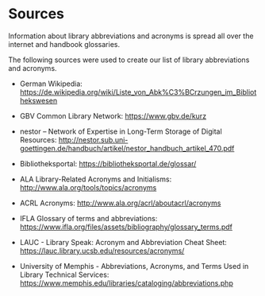 # Sources

Information about library abbreviations and acronyms is spread all over the internet and handbook glossaries.

The following sources were used to create our list of library abbreviations and acronyms.

* German Wikipedia: https://de.wikipedia.org/wiki/Liste_von_Abk%C3%BCrzungen_im_Bibliothekswesen

* GBV Common Library Network: https://www.gbv.de/kurz

* nestor – Network of  Expertise in Long-Term Storage of  Digital Resources: http://nestor.sub.uni-goettingen.de/handbuch/artikel/nestor_handbuch_artikel_470.pdf

* Bibliotheksportal: https://bibliotheksportal.de/glossar/

* ALA Library-Related Acronyms and Initialisms: http://www.ala.org/tools/topics/acronyms

* ACRL Acronyms: http://www.ala.org/acrl/aboutacrl/acronyms

* IFLA Glossary of terms and abbreviations: https://www.ifla.org/files/assets/bibliography/glossary_terms.pdf

* LAUC - Library Speak: Acronym and Abbreviation Cheat Sheet: https://lauc.library.ucsb.edu/resources/acronyms/

* University of Memphis - Abbreviations, Acronyms, and Terms Used in Library Technical Services: https://www.memphis.edu/libraries/cataloging/abbreviations.php
